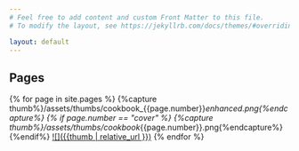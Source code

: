 ```yaml
---
# Feel free to add content and custom Front Matter to this file.
# To modify the layout, see https://jekyllrb.com/docs/themes/#overriding-theme-defaults

layout: default
---
```


## Pages

{% for page in site.pages %}
  {%capture thumb%}/assets/thumbs/cookbook_{{page.number}}_enhanced.png{%endcapture%}
  {% if page.number == "cover" %}
    {%capture thumb%}/assets/thumbs/cookbook_{{page.number}}.png{%endcapture%}
  {%endif%}
  [![]({{thumb | relative_url }})]({{page.url}})
{% endfor %}
